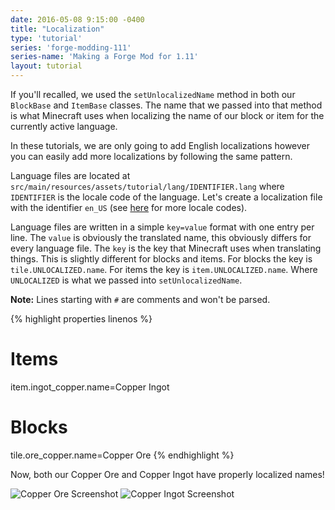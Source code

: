 ```yaml
---
date: 2016-05-08 9:15:00 -0400
title: "Localization"
type: 'tutorial'
series: 'forge-modding-111'
series-name: 'Making a Forge Mod for 1.11'
layout: tutorial
---
```


If you'll recalled, we used the `setUnlocalizedName` method in both our `BlockBase` and `ItemBase` classes. The name that we passed into that method is what Minecraft uses when localizing the name of our block or item for the currently active language. 

In these tutorials, we are only going to add English localizations however you can easily add more localizations by following the same pattern.

Language files are located at `src/main/resources/assets/tutorial/lang/IDENTIFIER.lang` where `IDENTIFIER` is the locale code of the language. Let's create a localization file with the identifier `en_US` (see [here](http://minecraft.gamepedia.com/Language) for more locale codes).

Language files are written in a simple `key=value` format with one entry per line. The `value` is obviously the translated name, this obviously differs for every language file. The `key` is the key that Minecraft uses when translating things. This is slightly different for blocks and items. For blocks the key is `tile.UNLOCALIZED.name`. For items the key is `item.UNLOCALIZED.name`. Where `UNLOCALIZED` is what we passed into `setUnlocalizedName`.

**Note:** Lines starting with `#` are comments and won't be parsed.

{% highlight properties linenos %}
# Items
item.ingot_copper.name=Copper Ingot

# Blocks
tile.ore_copper.name=Copper Ore
{% endhighlight %}

Now, both our Copper Ore and Copper Ingot have properly localized names!

![Copper Ore Screenshot](http://i.imgur.com/f6T09kI.png)
![Copper Ingot Screenshot](http://i.imgur.com/oafpj5q.png)